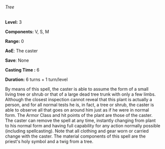 ###### Tree

**Level:** 3

**Components:** V, S, M

**Range:** 0

**AoE**: The caster

**Save**: None

**Casting Time :** 6

**Duration:** 6 turns + 1 turn/level

By means of this spell, the caster is able to assume the form of a small living tree or shrub or that of a large dead tree trunk with only a few limbs. Although the closest inspection cannot reveal that this plant is actually a person, and for all normal tests he is, in fact, a tree or shrub, the caster is able to observe all that goes on around him just as if he were in normal form. The Armor Class and hit points of the plant are those of the caster. The caster can remove the spell at any time, instantly changing from plant to his normal form and having full capability for any action normally possible (including spellcasting). Note that all clothing and gear worn or carried change with the caster. The material components of this spell are the priest's holy symbol and a twig from a tree.